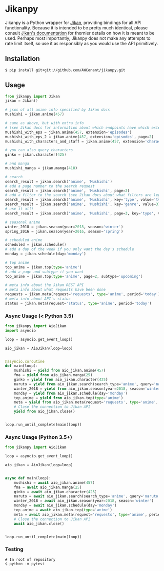 Jikanpy
=======

Jikanpy is a Python wrapper for [Jikan](https://github.com/jikan-me/jikan),
providing bindings for all API functionality. Because it is intended to be
pretty much identical, please consult [Jikan's
documentation](https://jikan.docs.apiary.io/#) for thornier details on how it is meant to
be used. Perhaps most importantly, Jikanpy does not make any attempts to rate
limit itself, so use it as responsibly as you would use the API primitively.

## Installation
```shell
$ pip install git+git://github.com/AWConant/jikanpy.git
```

## Usage
```python
from jikanpy import Jikan
jikan = Jikan()

# json of all anime info specified by Jikan docs
mushishi = jikan.anime(457)

# same as above, but with extra info
# (see Jikan docs for information about which endpoints have which extensions)
mushishi_with_eps = jikan.anime(457, extension='episodes')
mushishi_with_eps_2 = jikan.anime(457, extension='episodes', page=2)
mushishi_with_characters_and_staff = jikan.anime(457, extension='characters_staff')

# you can also query characters
ginko = jikan.character(425)

# and manga
mushishi_manga = jikan.manga(418)

# search
search_result = jikan.search('anime', 'Mushishi')
# add a page number to the search request
search_result = jikan.search('anime', 'Mushishi', page=2)
# add a filter to the search (see Jikan docs about what filters are legal)
search_result = jikan.search('anime', 'Mushishi', key='type', value='tv')
search_result = jikan.search('anime', 'Mushishi', key='genre', value=37)
# use it all!
search_result = jikan.search('anime', 'Mushishi', page=3, key='type', value='tv')

# seasonal anime
winter_2018 = jikan.season(year=2018, season='winter')
spring_2016 = jikan.season(year=2016, season='spring')

# scheduled anime
scheduled = jikan.schedule()
# add a day of the week if you only want the day's schedule
monday = jikan.schedule(day='monday')

# top anime
top_anime = jikan.top(type='anime')
# add a page and subtype if you want
top_anime = jikan.top(type='anime', page=2, subtype='upcoming')

# meta info about the Jikan REST API
# meta info about what requests have been done
requests = jikan.meta(request='requests', type='anime', period='today')
# meta info about API's status
status = jikan.meta(request='status', type='anime', period='today')
```

### Async Usage (< Python 3.5)
```python
from jikanpy import AioJikan
import asyncio

loop = asyncio.get_event_loop()

aio_jikan = AioJikan(loop=loop)


@asyncio.coroutine
def main(loop):
    mushishi = yield from aio_jikan.anime(457)
    fma = yield from aio_jikan.manga(25)
    ginko = yield from aio_jikan.character(425)
    naruto = yield from aio_jikan.search(search_type='anime', query='naruto')
    winter_2018 = yield from aio_jikan.season(year=2018, season='winter')
    monday = yield from aio_jikan.schedule(day='monday')
    top_anime = yield from aio_jikan.top(type='anime')
    meta = yield from aio_jikan.meta(request='requests', type='anime', period='today')
    # Close the connection to Jikan API
    yield from aio_jikan.close()


loop.run_until_complete(main(loop))
```

### Async Usage (Python 3.5+)
```python
from jikanpy import AioJikan

loop = asyncio.get_event_loop()

aio_jikan = AioJikan(loop=loop)


async def main(loop):
    mushishi = await aio_jikan.anime(457)
    fma = await aio_jikan.manga(25)
    ginko = await aio_jikan.character(425)
    naruto = await aio_jikan.search(search_type='anime', query='naruto')
    winter_2018 = await aio_jikan.season(year=2018, season='winter')
    monday = await aio_jikan.schedule(day='monday')
    top_anime = await aio_jikan.top(type='anime')
    meta = await aio_jikan.meta(request='requests', type='anime', period='today')
    # Close the connection to Jikan API
    await aio_jikan.close()


loop.run_until_complete(main(loop))
```

### Testing
```shell
# In root of repository
$ python -m pytest
```
